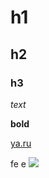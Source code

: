 # h1

## h2

### h3

_text_

**bold**

[ya.ru](ya.ru)

fe
e
![](https://avatars.mds.yandex.net/i?id=0c4e97cbfc7887da139c4c7394d2e35b32f8ed9d-10354927-images-thumbs&n=13)
